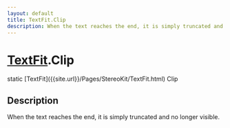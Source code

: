```yaml
---
layout: default
title: TextFit.Clip
description: When the text reaches the end, it is simply truncated and no longer visible.
---
```

# [TextFit]({{site.url}}/Pages/StereoKit/TextFit.html).Clip

<div class='signature' markdown='1'>
static [TextFit]({{site.url}}/Pages/StereoKit/TextFit.html) Clip
</div>

## Description
When the text reaches the end, it is simply truncated
and no longer visible.

